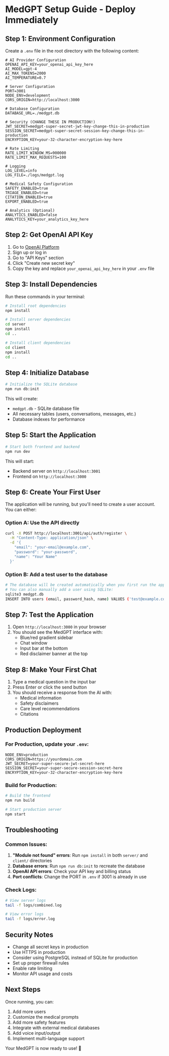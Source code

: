 # MedGPT Setup Guide - Deploy Immediately

## Step 1: Environment Configuration

Create a `.env` file in the root directory with the following content:

```env
# AI Provider Configuration
OPENAI_API_KEY=your_openai_api_key_here
AI_MODEL=gpt-4
AI_MAX_TOKENS=2000
AI_TEMPERATURE=0.7

# Server Configuration
PORT=3001
NODE_ENV=development
CORS_ORIGIN=http://localhost:3000

# Database Configuration
DATABASE_URL=./medgpt.db

# Security (CHANGE THESE IN PRODUCTION!)
JWT_SECRET=medgpt-super-secret-jwt-key-change-this-in-production
SESSION_SECRET=medgpt-super-secret-session-key-change-this-in-production
ENCRYPTION_KEY=your-32-character-encryption-key-here

# Rate Limiting
RATE_LIMIT_WINDOW_MS=900000
RATE_LIMIT_MAX_REQUESTS=100

# Logging
LOG_LEVEL=info
LOG_FILE=./logs/medgpt.log

# Medical Safety Configuration
SAFETY_ENABLED=true
TRIAGE_ENABLED=true
CITATION_ENABLED=true
EXPORT_ENABLED=true

# Analytics (Optional)
ANALYTICS_ENABLED=false
ANALYTICS_KEY=your_analytics_key_here
```

## Step 2: Get OpenAI API Key

1. Go to [OpenAI Platform](https://platform.openai.com/)
2. Sign up or log in
3. Go to "API Keys" section
4. Click "Create new secret key"
5. Copy the key and replace `your_openai_api_key_here` in your `.env` file

## Step 3: Install Dependencies

Run these commands in your terminal:

```bash
# Install root dependencies
npm install

# Install server dependencies
cd server
npm install
cd ..

# Install client dependencies
cd client
npm install
cd ..
```

## Step 4: Initialize Database

```bash
# Initialize the SQLite database
npm run db:init
```

This will create:
- `medgpt.db` - SQLite database file
- All necessary tables (users, conversations, messages, etc.)
- Database indexes for performance

## Step 5: Start the Application

```bash
# Start both frontend and backend
npm run dev
```

This will start:
- Backend server on `http://localhost:3001`
- Frontend on `http://localhost:3000`

## Step 6: Create Your First User

The application will be running, but you'll need to create a user account. You can either:

### Option A: Use the API directly
```bash
curl -X POST http://localhost:3001/api/auth/register \
  -H "Content-Type: application/json" \
  -d '{
    "email": "your-email@example.com",
    "password": "your-password",
    "name": "Your Name"
  }'
```

### Option B: Add a test user to the database
```bash
# The database will be created automatically when you first run the app
# You can also manually add a user using SQLite:
sqlite3 medgpt.db
INSERT INTO users (email, password_hash, name) VALUES ('test@example.com', '$2a$12$...', 'Test User');
```

## Step 7: Test the Application

1. Open `http://localhost:3000` in your browser
2. You should see the MedGPT interface with:
   - Blue/red gradient sidebar
   - Chat window
   - Input bar at the bottom
   - Red disclaimer banner at the top

## Step 8: Make Your First Chat

1. Type a medical question in the input bar
2. Press Enter or click the send button
3. You should receive a response from the AI with:
   - Medical information
   - Safety disclaimers
   - Care level recommendations
   - Citations

## Production Deployment

### For Production, update your `.env`:

```env
NODE_ENV=production
CORS_ORIGIN=https://yourdomain.com
JWT_SECRET=your-super-secure-jwt-secret-here
SESSION_SECRET=your-super-secure-session-secret-here
ENCRYPTION_KEY=your-32-character-encryption-key-here
```

### Build for Production:

```bash
# Build the frontend
npm run build

# Start production server
npm start
```

## Troubleshooting

### Common Issues:

1. **"Module not found" errors**: Run `npm install` in both `server/` and `client/` directories
2. **Database errors**: Run `npm run db:init` to recreate the database
3. **OpenAI API errors**: Check your API key and billing status
4. **Port conflicts**: Change the PORT in `.env` if 3001 is already in use

### Check Logs:

```bash
# View server logs
tail -f logs/combined.log

# View error logs
tail -f logs/error.log
```

## Security Notes

- Change all secret keys in production
- Use HTTPS in production
- Consider using PostgreSQL instead of SQLite for production
- Set up proper firewall rules
- Enable rate limiting
- Monitor API usage and costs

## Next Steps

Once running, you can:
1. Add more users
2. Customize the medical prompts
3. Add more safety features
4. Integrate with external medical databases
5. Add voice input/output
6. Implement multi-language support

Your MedGPT is now ready to use! 🚀 